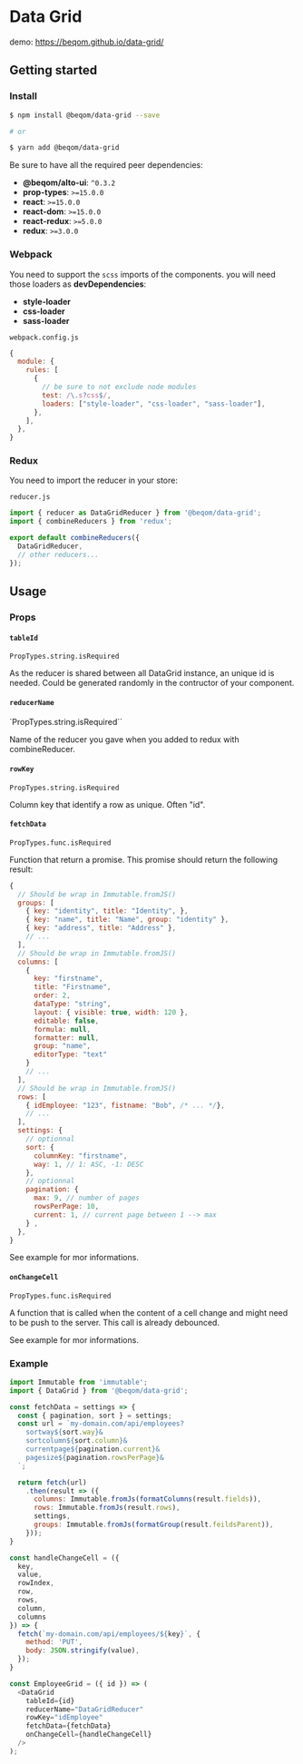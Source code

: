 # Data Grid

demo: https://beqom.github.io/data-grid/


## Getting started

### Install

```sh
$ npm install @beqom/data-grid --save

# or

$ yarn add @beqom/data-grid
```

Be sure to have all the required peer dependencies:

- **@beqom/alto-ui**: `^0.3.2`
- **prop-types**: `>=15.0.0`
- **react**: `>=15.0.0`
- **react-dom**: `>=15.0.0`
- **react-redux**: `>=5.0.0`
- **redux**: `>=3.0.0`

### Webpack

You need to support the `scss` imports of the components. you will need those loaders as **devDependencies**:

- **style-loader**
- **css-loader**
- **sass-loader**

`webpack.config.js`

```js
{
  module: {
    rules: [
      {
        // be sure to not exclude node modules
        test: /\.s?css$/,
        loaders: ["style-loader", "css-loader", "sass-loader"],
      },
    ],
  },
}
```

### Redux

You need to import the reducer in your store:

`reducer.js`

```js
import { reducer as DataGridReducer } from '@beqom/data-grid';
import { combineReducers } from 'redux';

export default combineReducers({
  DataGridReducer,
  // other reducers...
});
```

## Usage

### Props

#### `tableId`

`PropTypes.string.isRequired`

As the reducer is shared between all DataGrid instance, an unique id is needed.
Could be generated randomly in the contructor of your component.

#### `reducerName`

`PropTypes.string.isRequired``

Name of the reducer you gave when you added to redux with combineReducer.


#### `rowKey`

`PropTypes.string.isRequired`

Column key that identify a row as unique. Often "id".

#### `fetchData`

`PropTypes.func.isRequired`

Function that return a promise. This promise should return the following result:

```js
{
  // Should be wrap in Immutable.fromJS()
  groups: [
    { key: "identity", title: "Identity", },
    { key: "name", title: "Name", group: "identity" },
    { key: "address", title: "Address" },
    // ...
  ],
  // Should be wrap in Immutable.fromJS()
  columns: [
    {
      key: "firstname",
      title: "Firstname",
      order: 2,
      dataType: "string",
      layout: { visible: true, width: 120 },
      editable: false,
      formula: null,
      formatter: null,
      group: "name",
      editorType: "text"
    }
    // ...
  ],
  // Should be wrap in Immutable.fromJS()
  rows: [
    { idEmployee: "123", fistname: "Bob", /* ... */},
    // ...
  ],
  settings: {
    // optionnal
    sort: {
      columnKey: "firstname",
      way: 1, // 1: ASC, -1: DESC
    },
    // optionnal
    pagination: {
      max: 9, // number of pages
      rowsPerPage: 10,
      current: 1, // current page between 1 --> max
    } ,
  },
}
```

See example for mor informations.


#### `onChangeCell`

`PropTypes.func.isRequired`

A function that is called when the content of a cell change and might need to be push to the server.
This call is already debounced.

See example for mor informations.

### Example

```js
import Immutable from 'immutable';
import { DataGrid } from '@beqom/data-grid';

const fetchData = settings => {
  const { pagination, sort } = settings;
  const url = `my-domain.com/api/employees?
    sortway${sort.way}&
    sortcolumn${sort.column}&
    currentpage${pagination.current}&
    pagesize${pagination.rowsPerPage}&
  `;

  return fetch(url)
    .then(result => ({
      columns: Immutable.fromJs(formatColumns(result.fields)),
      rows: Immutable.fromJs(result.rows),
      settings,
      groups: Immutable.fromJs(formatGroup(result.feildsParent)),
    }));
}

const handleChangeCell = ({
  key,
  value,
  rowIndex,
  row,
  rows,
  column,
  columns
}) => {
  fetch(`my-domain.com/api/employees/${key}`, {
    method: 'PUT',
    body: JSON.stringify(value),
  });
}

const EmployeeGrid = ({ id }) => (
  <DataGrid
    tableId={id}
    reducerName="DataGridReducer"
    rowKey="idEmployee"
    fetchData={fetchData}
    onChangeCell={handleChangeCell}
  />
);
```
